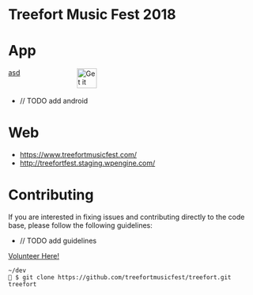 # Treefort Music Fest 2018

# App
<a href="https://itunes.apple.com/us/app/treefort-music-fest/id608181277?mt=8" style="display:inline-block;overflow:hidden;background:url(https://linkmaker.itunes.apple.com/assets/shared/badges/en-us/appstore-lrg.svg) no-repeat;width:135px;height:40px;background-size:contain;">asd</a>
<a href='https://play.google.com/store/apps/details?id=com.treefortmusicfest.treefort&pcampaignid=MKT-Other-global-all-co-prtnr-py-PartBadge-Mar2515-1'><img alt='Get it on Google Play' src='https://play.google.com/intl/en_us/badges/images/generic/en_badge_web_generic.png' style="height:40px"/></a>
- // TODO add android

# Web
- https://www.treefortmusicfest.com/
- http://treefortfest.staging.wpengine.com/

# Contributing
If you are interested in fixing issues and contributing directly to the code base, please follow the following guidelines:
- // TODO add guidelines

[Volunteer Here!](https://www.treefortmusicfest.com/get-involved/volunteer/)

```
~/dev
🐶 $ git clone https://github.com/treefortmusicfest/treefort.git treefort
```
